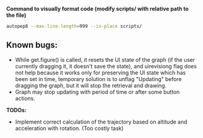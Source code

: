 **Command to visually format code (modify scripts/ with relative path to the file)**
```sh
autopep8 --max-line-length=999 --in-place scripts/
```

## Known bugs:
- While get.figure() is called, it resets the UI state of the graph (if the user currently dragging it, it doesn't save the state), and uirevisiong flag does not help because it works only for preserving the UI state which has been set in time, temporary solution is to unflag "Updating" before dragging the graph, but it will stop the retrieval and drawing.
- Graph may stop updating with period of time or after some button actions.

**TODOs:**
- Implement correct calculation of the trajectory based on altitude and acceleration with rotation. (Too costly task)